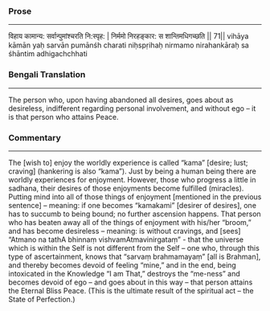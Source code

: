 ### Prose 
 --- 
विहाय कामान्य: सर्वान्पुमांश्चरति नि:स्पृह: |
निर्ममो निरहङ्कार: स शान्तिमधिगच्छति || 71||
vihāya kāmān yaḥ sarvān pumānśh charati niḥspṛihaḥ
nirmamo nirahankāraḥ sa śhāntim adhigachchhati

### Bengali Translation 
 --- 
The person who, upon having abandoned all desires, goes about as desireless, indifferent regarding personal involvement, and without ego – it is that person who attains Peace.

### Commentary 
 --- 
The [wish to] enjoy the worldly experience is called “kama” [desire; lust; craving] (hankering is also “kama”). Just by being a human being there are worldly experiences for enjoyment. However, those who progress a little in sadhana, their desires of those enjoyments become fulfilled (miracles). Putting mind into all of those things of enjoyment [mentioned in the previous sentence] – meaning: if one becomes “kamakami” [desirer of desires], one has to succumb to being bound; no further ascension happens. That person who has beaten away all of the things of enjoyment with his/her “broom,” and has become desireless – meaning: is without cravings, and [sees] “Atmano na tathA bhinnaṃ vishvamAtmavinirgataṃ” - that the universe which is within the Self is not different from the Self – one who, through this type of ascertainment, knows that “sarvaṃ brahmamayaṃ” [all is Brahman], and thereby becomes devoid of feeling “mine,” and in the end, being intoxicated in the Knowledge “I am That,” destroys the “me-ness” and becomes devoid of ego – and goes about in this way – that person attains the Eternal Bliss Peace. (This is the ultimate result of the spiritual act – the State of Perfection.)